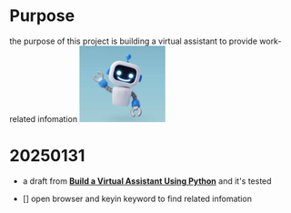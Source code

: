 # Purpose
the purpose of this project is building a virtual assistant to provide work-related infomation
<img align="justify" src="irobot.JPG" alt="iamrobot" style="width:30%">

# 20250131
* a draft from [**Build a Virtual Assistant Using Python**](https://www.geeksforgeeks.org/build-a-virtual-assistant-using-python/) and it's tested
- [] open browser and keyin keyword to find related infomation
